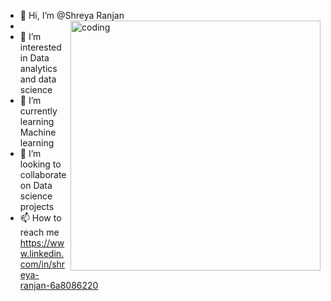 - 👋 Hi, I’m @Shreya Ranjan                                                    
- <img align='right' alt='coding' width='400'                   src='https://cdn.dribbble.com/users/330915/screenshots/3587000/media/343cb53c87e313181d99248d3071bc77.gif'>
- 👀 I’m interested in Data analytics and data science
- 🌱 I’m currently learning Machine learning 
- 💞️ I’m looking to collaborate on Data science projects                                   
- 📫 How to reach me https://www.linkedin.com/in/shreya-ranjan-6a8086220

<!---
Shreyaranjan16/Shreyaranjan16 is a ✨ special ✨ repository because its `README.md` (this file) appears on your GitHub profile.
You can click the Preview link to take a look at your changes.
--->

